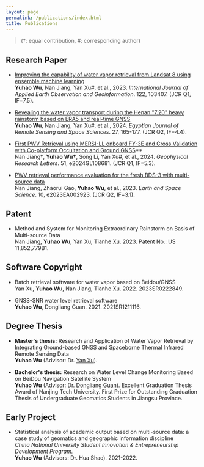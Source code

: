 ```yaml
---
layout: page
permalink: /publications/index.html
title: Publications
---
```


> (†: equal contribution, #: corresponding author)

## Research Paper

- [Improving the capability of water vapor retrieval from Landsat 8 using ensemble machine learning](https://doi.org/10.1016/j.jag.2023.103407)<br>**Yuhao Wu**, Nan Jiang, Yan Xu#, et al., 2023. *International Journal of Applied Earth Observation and Geoinformation*. 122, 103407. (JCR Q1, IF=7.5).<br>

- [Revealing the water vapor transport during the Henan "7.20" heavy rainstorm based on ERA5 and real-time GNSS](https://doi.org/10.1016/j.ejrs.2024.02.004)<br>**Yuhao Wu**, Nan Jiang, Yan Xu#, et al., 2024. *Egyptian Journal of Remote Sensing and Space Sciences*. 27, 165-177. (JCR Q2, IF=4.4).<br>

- [First PWV Retrieval using MERSI-LL onboard FY-3E and Cross Validation with Co-platform Occultation and Ground GNSS](https://doi.org/10.1029/2024GL108681)**<br>Nan Jiang†, **Yuhao Wu†**, Song Li, Yan Xu#, et al., 2024. *Geophysical Research Letters*. 51, e2024GL108681. (JCR Q1, IF=5.3).<br>

- [PWV retrieval performance evaluation for the fresh BDS-3 with multi-source data](https://doi.org/10.1029/2023EA002923)<br>Nan Jiang, Zhaorui Gao, **Yuhao Wu**, et al., 2023. *Earth and Space Science*. 10, e2023EA002923. (JCR Q2, IF=3.1). <br>

## Patent
- Method and System for Monitoring Extraordinary Rainstorm on Basis of Multi-source Data<br>Nan Jiang, **Yuhao Wu**, Yan Xu, Tianhe Xu. 2023. Patent No.: US 11,852,779B1.<br>

## Software Copyright
- Batch retrieval software for water vapor based on Beidou/GNSS<br>Yan Xu, **Yuhao Wu**, Nan Jiang, Tianhe Xu. 2022. 2023SR0222849.<br>

- GNSS-SNR water level retrieval software<br>**Yuhao Wu**, Dongliang Guan. 2021. 2021SR1211116.<br>

## Degree Thesis

- **Master's thesis:** Research and Application of Water Vapor Retrieval by Integrating Ground-based GNSS and Spaceborne Thermal Infrared Remote Sensing Data<br>**Yuhao Wu** (Advisor: Dr. [Yan Xu](https://apd.wh.sdu.edu.cn/info/1510/1912.htm)). <br>

- **Bachelor's thesis:** Research on Water Level Change Monitoring Based on BeiDou Navigation Satellite System<br>**Yuhao Wu** (Advisor: Dr. [Dongliang Guan](https://cge.njtech.edu.cn/info/1045/2861.htm)). Excellent Graduation Thesis Award of Nanjing Tech University. First Prize for Outstanding Graduation Thesis of Undergraduate Geomatics Students in Jiangsu Province.<br>

## Early Project

- Statistical analysis of academic output based on multi-source data: a case study of geomatics and geographic information discipline<br>*China National University Student Innovation & Entrepreneurship Development Program.*<br>**Yuhao Wu** (Advisors: Dr. Hua Shao). 2021-2022.
